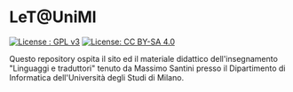 # LeT@UniMI

[![License : GPL v3](https://img.shields.io/badge/License-GPL%20v3-blue.svg)](http://www.gnu.org/licenses/gpl-3.0)
[![License: CC BY-SA 4.0](https://img.shields.io/badge/License-CC%20BY--SA%204.0-blue.svg)](http://creativecommons.org/licenses/by-sa/4.0/)

Questo repository ospita il sito ed il materiale didattico dell'insegnamento "Linguaggi e traduttori" tenuto da Massimo Santini presso il Dipartimento di Informatica dell'Università degli Studi di Milano.
